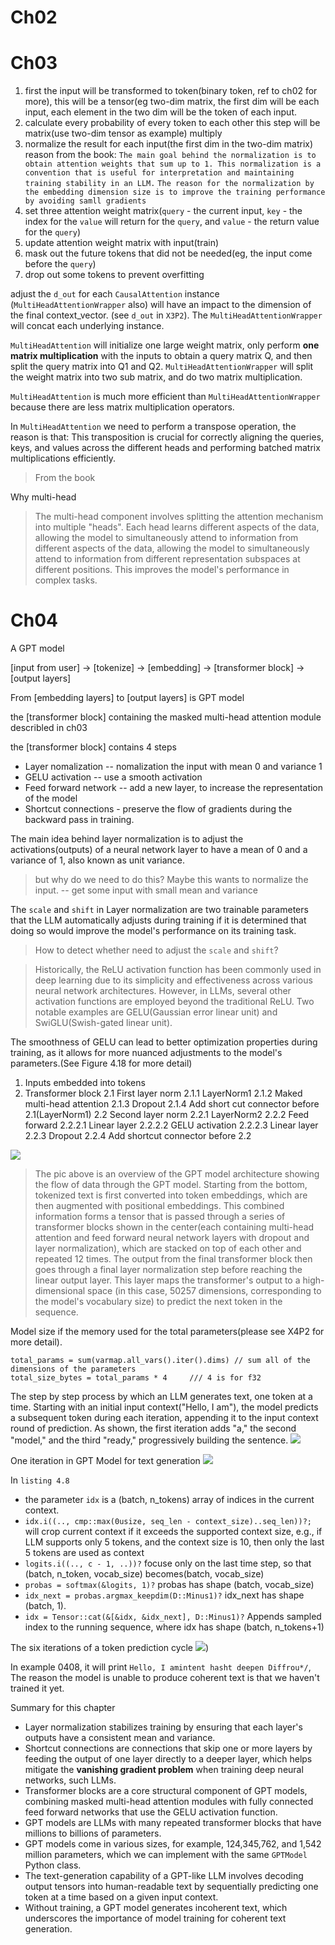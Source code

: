 # Ch02
# Ch03
1. first the input will be transformed to token(binary token, ref to ch02 for more),
  this will be a tensor(eg two-dim matrix, the first dim will be each input, each element in the two dim
  will be the token of each input.
2. calculate every probability of every token to each other
  this step will be matrix(use two-dim tensor as example) multiply
3. normalize the result for each input(the first dim in the two-dim matrix)
   reason from the book:
  `The main goal behind the normalization is to obtain attention weights that sum up to 1. This normalization is a convention that is useful for interpretation and maintaining training stability in an LLM.`
  `The reason for the normalization by the embedding dimension size is to improve the training performance by avoiding samll gradients`
4. set three attention weight matrix(`query` - the current input, `key` - the index for the `value` will return for the `query`, and `value` - the return value for the `query`)
5. update attention weight matrix with input(train)
6. mask out the future tokens that did not be needed(eg, the input come before the `query`)
7. drop out some tokens to prevent overfitting


adjust the `d_out` for each `CausalAttention` instance (`MultiHeadAttentionWrapper` also) will have
an impact to the dimension of the final context_vector. (see `d_out` in `X3P2`).
The `MultiHeadAttentionWrapper` will concat each underlying instance.

`MultiHeadAttention` will initialize one large weight matrix, only perform **one matrix multiplication** with the inputs
to obtain a query matrix Q, and then split the query matrix into Q1 and Q2.
`MultiHeadAttentionWrapper` will split the weight matrix into two sub matrix, and do two matrix multiplication.

`MultiHeadAttention` is much more efficient than `MultiHeadAttentionWrapper` because there are less matrix multiplication operators.

In `MultiHeadAttention` we need to perform a transpose operation, the reason is that: 
This transposition is crucial for correctly aligning the queries, keys, and values across the different heads and 
performing batched matrix multiplications efficiently.
> From the book

Why multi-head 
> The multi-head component involves splitting the attention mechanism into multiple "heads".
> Each head learns different aspects of the data, allowing the model to simultaneously attend to information
> from different aspects of the data, allowing the model to simultaneously attend to information from
> different representation subspaces at different positions. This improves the model's performance in complex tasks.


# Ch04
 A GPT model
 
[input from user] -> [tokenize] -> [embedding] -> [transformer block] -> [output layers]

From [embedding layers] to [output layers] is GPT model

the [transformer block] containing the masked multi-head attention module describled in ch03

the [transformer block] contains 4 steps
- Layer nomalization   -- nomalization the input with mean 0 and variance 1
- GELU activation      -- use a smooth activation
- Feed forward network  -- add a new layer, to increase the representation of the model
- Shortcut connections  - preserve the flow of gradients during the backward pass in training.

The main idea behind layer normalization is to adjust the activations(outputs) of a neural network layer
to have a mean of 0 and a variance of 1, also known as unit variance.
> but why do we need to do this?
> Maybe this wants to normalize the input. -- get some input with small mean and variance

The `scale` and `shift` in Layer normalization are two trainable parameters that the LLM automatically adjusts during training
if it is determined that doing so would improve the model's performance on its training task.
> How to detect whether need to adjust the `scale` and `shift`?

> Historically, the ReLU activation function has been commonly used in deep learning due to its simplicity and effectiveness
> across various neural network architectures. However, in LLMs, several other activation functions are employed beyond
> the traditional ReLU. Two notable examples are GELU(Gaussian error linear unit) and SwiGLU(Swish-gated linear unit).

The smoothness of GELU can lead to better optimization properties during training, as it allows for more nuanced 
adjustments to the model's parameters.(See Figure 4.18 for more detail)


1. Inputs embedded into tokens
2. Transformer block
  2.1 First layer norm
    2.1.1 LayerNorm1 
    2.1.2 Maked multi-head attention
    2.1.3 Dropout
    2.1.4 Add short cut connector before 2.1(LayerNorm1)
  2.2 Second layer norm
    2.2.1 LayerNorm2
    2.2.2 Feed forward
      2.2.2.1 Linear layer
      2.2.2.2 GELU activation
      2.2.2.3 Linear layer
    2.2.3 Dropout
    2.2.4 Add shortcut connector before 2.2


![](https://raw.githubusercontent.com/klion26/ImageRepo/master/20250424190512.png)
> The pic above is an overview of the GPT model architecture showing the flow of data through the GPT model.
Starting from the bottom, tokenized text is first converted into token embeddings, which are then augmented with
> positional embeddings. This combined information forms a tensor that is passed through a series of
> transformer blocks shown in the center(each containing multi-head attention and feed forward neural network
> layers with dropout and layer normalization), which are stacked on top of each other and repeated 12 times.
> The output from the final transformer block then goes through a final layer normalization step before
> reaching the linear output layer. This layer maps the transformer's output to a high-dimensional space
> (in this case, 50257 dimensions, corresponding to the model's vocabulary size) to predict the next token in the sequence.


Model size if the memory used for the total parameters(please see X4P2 for more detail).
```
total_params = sum(varmap.all_vars().iter().dims) // sum all of the dimensions of the parameters
total_size_bytes = total_params * 4     /// 4 is for f32
```


The step by step process by which an LLM generates text, one token at a time.
Starting with an initial input context("Hello, I am"), the model predicts a subsequent token
during each iteration, appending it to the input context round of prediction. As shown, the first iteration adds "a,"
the second "model," and the third "ready," progressively building the sentence.
![](https://raw.githubusercontent.com/klion26/ImageRepo/master/202505271012793.png)

One iteration in GPT Model for text generation
![](https://raw.githubusercontent.com/klion26/ImageRepo/master/202505271022502.png)

In `listing 4.8`
- the parameter `idx` is a (batch, n_tokens) array of indices in the current context.
- `idx.i((.., cmp::max(0usize, seq_len - context_size)..seq_len))?;` will crop current context if it exceeds the supported context size,
e.g., if LLM supports only 5 tokens, and the context size is 10, then only the last 5 tokens are used as context
- `logits.i((.., c - 1, ..))?` focuse only on the last time step, so that (batch, n_token, vocab_size) becomes(batch, vocab_size)
- `probas = softmax(&logits, 1)?` probas has shape (batch, vocab_size)
- `idx_next = probas.argmax_keepdim(D::Minus1)?` idx_next has shape (batch, 1).
- `idx = Tensor::cat(&[&idx, &idx_next], D::Minus1)?` Appends sampled index to the running sequence, where idx has shape (batch, n_tokens+1)

The six iterations of a token prediction cycle
![](https://raw.githubusercontent.com/klion26/ImageRepo/master/202505281002495.png))

In example 0408, it will print `Hello, I amintent hasht deepen Diffrou*/`, The reason the model is unable to produce coherent text is that we haven't
trained it yet.

Summary for this chapter
- Layer normalization stabilizes training by ensuring that each layer's outputs have a consistent mean and variance.
- Shortcut connections are connections that skip one or more layers by feeding the output of one layer directly to a deeper layer,
  which helps mitigate the **vanishing gradient problem** when training deep neural networks, such LLMs.
- Transformer blocks are a core structural component of GPT models, combining masked multi-head attention modules with
fully connected feed forward networks that use the GELU activation function.
- GPT models are LLMs with many repeated transformer blocks that have millions to billions of parameters.
- GPT models come in various sizes, for example, 124,345,762, and 1,542 million parameters, which we can implement with the same
`GPTModel` Python class.
- The text-generation capability of a GPT-like LLM involves decoding output tensors into human-readable text by
sequentially predicting one token at a time based on a given input context.
- Without training, a GPT model generates incoherent text, which underscores the importance of model training for coherent text generation.